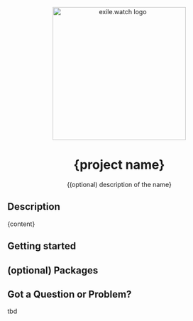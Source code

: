 <p align="center">
  <a href="https://exile.watch">
    <img alt="exile.watch logo" src="https://avatars.githubusercontent.com/u/158840748?s=400&u=4c73ba2a9a2ebc70b01c6303d41e8571df84ec37&v=4" width="300" />
  </a>
</p>
<h1 align="center">
  {project name}
</h1>
<p align="center">
  {(optional) description of the name}
</p>

## Description

{content}

## Getting started

## (optional) Packages

## Got a Question or Problem?

tbd

